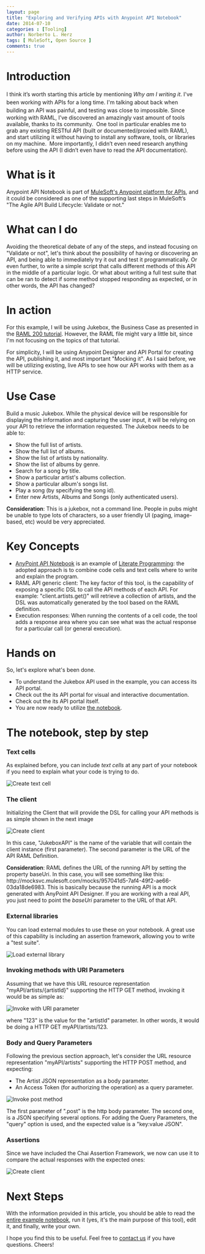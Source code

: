 ```yaml
---
layout: page
title: "Exploring and Verifying APIs with Anypoint API Notebook"
date: 2014-07-10
categories : [Tooling]
author: Norberto L. Herz
tags: [ MuleSoft, Open Source ]
comments: true
---
```


<h1 dir="ltr">
  Introduction
</h1>

<span style="line-height: 1.5;">I think it’s worth starting this article by mentioning <em>Why am I writing it</em>. I've been working with APIs for a long time. I'm talking about back when building an API was painful, and testing was close to impossible.</span> Since working with RAML, I’ve discovered an amazingly vast amount of tools available, thanks to its community.  One tool in particular enables me to grab any existing RESTful API (built or documented/proxied with RAML), and start utilizing it without having to install any software, tools, or libraries on my machine.  More importantly, I didn’t even need research anything before using the API (I didn’t even have to read the API documentation).

# What is it

<p dir="ltr">
  Anypoint API Notebook is part of <a href="http://www.mulesoft.com/platform/api">MuleSoft's Anypoint platform for APIs</a>, and it could be considered as one of the supporting last steps in MuleSoft’s "The Agile API Build Lifecycle: Validate or not."
</p>

# What can I do

Avoiding the theoretical debate of any of the steps, and instead focusing on "Validate or not", let's think about the possibility of having or discovering an API, and being able to immediately try it out and test it programmatically. Or even further, to write a simple script that calls different methods of this API in the middle of a particular logic. Or what about writing a full test suite that can be ran to detect if some method stopped responding as expected, or in other words, the API has changed?

# In action

<p dir="ltr">
  For this example, I will be using Jukebox, the Business Case as presented in the <a href="http://raml.org/docs-200.html">RAML 200 tutorial</a>. However, the RAML file might vary a little bit, since I'm not focusing on the topics of that tutorial.
</p>

<p dir="ltr">
  For simplicity, I will be using Anypoint Designer and API Portal for creating the API, publishing it, and most important "Mocking it". As I said before, we will be utilizing existing, live APIs to see how our API works with them as a HTTP service.
</p>

# Use Case

<p dir="ltr">
  Build a music Jukebox. While the physical device will be responsible for displaying the information and capturing the user input, it will be relying on your API to retrieve the information requested. The Jukebox needs to be able to:
</p>

*   Show the full list of artists.
*   Show the full list of albums.
*   Show the list of artists by nationality.
*   Show the list of albums by genre.
*   Search for a song by title.
*   Show a particular artist's albums collection.
*   Show a particular album's songs list.
*   Play a song (by specifying the song id).
*   Enter new Artists, Albums and Songs (only authenticated users).

**Consideration**: This is a jukebox, not a command line. People in pubs might be unable to type lots of characters, so a user friendly UI (paging, image-based, etc) would be very appreciated.

# Key Concepts

*   [AnyPoint API Notebook][1] is an example of [Literate Programming][2]: the adopted approach is to combine code cells and text cells where to write and explain the program.
*   RAML API generic client: The key factor of this tool, is the capability of exposing a specific DSL to call the API methods of each API. For example: "client.artists.get()" will retrieve a collection of artists, and the DSL was automatically generated by the tool based on the RAML definition.
*   Execution responses: When running the contents of a cell code, the tool adds a response area where you can see what was the actual response for a particular call (or general execution).

 [1]: https://api-notebook.anypoint.mulesoft.com/
 [2]: http://en.wikipedia.org/wiki/Literate_programming

# Hands on

<p dir="ltr">
  So, let's explore what's been done.
</p>

*   To understand the Jukebox API used in the example, you can access its API portal.
*   Check out the its API portal for visual and interactive documentation.
*   Check out the its API portal itself.
*   You are now ready to utilize [the notebook][3].

 [3]: https://api-notebook.anypoint.mulesoft.com/notebooks#385bebd014f27e72f72f

# The notebook, step by step

<h3 dir="ltr">
  Text cells
</h3>

<p dir="ltr">
  As explained before, you can include <em>text cells</em> at any part of your notebook if you need to explain what your code is trying to do.
</p>

![Create text cell](/post_images/2014-07-10-post-notebook-text-cell.png)

<h3 dir="ltr">
  The client
</h3>

<p dir="ltr">
  Initializing the Client that will provide the DSL for calling your API methods is as simple shown in the next image
</p>

![Create client](/post_images/2014-07-10-post-notebook-create-client.png)

<p dir="ltr">
  In this case, "JukeboxAPI" is the name of the variable that will contain the client instance (first parameter). The second parameter is the URL of the API RAML Definition.
</p>

<p dir="ltr">
  <strong>Consideration</strong>: RAML defines the URL of the running API by setting the property baseUri. In this case, you will see something like this: http://mocksvc.mulesoft.com/mocks/957041d5-7af4-49f2-ae66-03da18de6983. This is basically because the running API is a mock generated with AnyPoint API Designer. If you are working with a real API, you just need to point the <em>baseUri</em> parameter to the URL of that API.
</p>

<h3 dir="ltr">
  External libraries
</h3>

<p dir="ltr">
  You can load external modules to use these on your notebook. A great use of this capability is including an assertion framework, allowing you to write a "test suite".
</p>

![Load external library](/post_images/2014-07-10-post-notebook-load-ext-libs.png)

### Invoking methods with URI Parameters

<p dir="ltr">
  Assuming that we have this URL resource representation "myAPI/artists/{artistId}" supporting the HTTP GET method, invoking it would be as simple as:
</p>

![Invoke with URI parameter](/post_images/2014-07-10-post-notebook-invoke-with-uri-param.png)

<p dir="ltr">
  where "123" is the value for the "artistId" parameter. In other words, it would be doing a HTTP GET myAPI/artists/123.
</p>

### Body and Query Parameters

<p dir="ltr">
  Following the previous section approach, let's consider the URL resource representation "myAPI/artists" supporting the HTTP POST method, and expecting:
</p>

*   The Artist JSON representation as a body parameter.
*   An Access Token (for authorizing the operation) as a query parameter.

![Invoke post method](/post_images/2014-07-10-post-notebook-invoke-post.png)

<p dir="ltr">
  The first parameter of ".post" is the http body parameter. The second one, is a JSON specifying several options. For adding the Query Parameters, the "query" option is used, and the expected value is a "key:value JSON".
</p>

### Assertions

<p dir="ltr">
  Since we have included the Chai Assertion Framework, we now can use it to compare the actual responses with the expected ones:
</p>

![Create client](/post_images/2014-07-10-post-notebook-assert.png)

# Next Steps

<p dir="ltr">
  With the information provided in this article, you should be able to read the <a href="https://api-notebook.anypoint.mulesoft.com/notebooks#385bebd014f27e72f72f">entire example notebook</a>, run it (yes, it's the main purpose of this tool), edit it, and finally, write your own.
</p>

I hope you find this to be useful. Feel free to [contact us][4] if you have questions. Cheers!

 [4]: mailto:info@raml.org